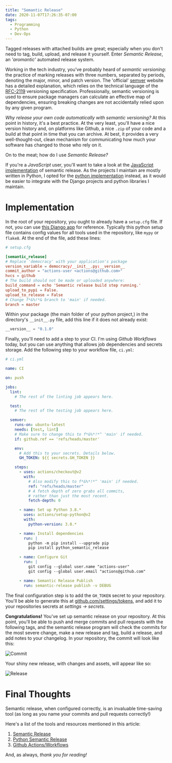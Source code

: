 ```yaml
---
title: "Semantic Release"
date: 2020-11-07T17:26:35-07:00
tags:
  - Programming
  - Python
  - Dev-Ops
---
```


Tagged releases with attached builds are great; especially when you don't need to tag, build, upload, and release it yourself. Enter _Semantic Release_, an _'aromantic'_ automated release system.

Working in the tech industry, you've probably heard of _semantic versioning_: the practice of marking releases with three numbers, separated by periods, denoting the major, minor, and patch version. The 'official' [semver](https://semver.org/) website has a detailed explanation, which relies on the technical language of the [RFC-2119](https://tools.ietf.org/html/rfc2119) versioning specification. Professionally, semantic versioning is used to ensure package managers can calculate an effective map of dependencies, ensuring breaking changes are not accidentally relied upon by any given program.

_Why release your own code automatically with semantic versioning?_ At this point in history, it's a best practice. At the very least, you'll have a nice version history and, on platforms like Github, a nice `.zip` of your code and a build at that point in time that you can archive. At best, it provides a very well-thought-out, clean mechanism for communicating how much your software has changed to those who rely on it.

On to the meat; how do I use _Semantic Release?_

If you're a _JavaScript_ user, you'll want to take a look at the [JavaScript implementation](https://semantic-release.gitbook.io/) of semantic release. As the projects I maintain are mostly written in Python, I opted for the [python implementation](https://python-semantic-release.readthedocs.io/) instead, as it would be easier to integrate with the Django projects and python libraries I maintain.

# Implementation

In the root of your repository, you ought to already have a `setup.cfg` file. If not, you can use [this Django app](https://github.com/Small-Minds/Democracy) for reference. Typically this python setup file contains config values for all tools used in the repository, like `mypy` or `flake8`. At the end of the file, add these lines:

```toml
# setup.cfg

[semantic_release]
# Replace 'democracy' with your application's package
version_variable = democracy/__init__.py:__version__
commit_author = "actions-user <actions@github.com>"
hvcs = github
# The build should not be made or uploaded anywhere:
build_command = echo 'Semantic release build step running.'
upload_to_pypi = False.
upload_to_release = False
# Change f*&%!*& branch to 'main' if needed.
branch = master
```

Within your package (the main folder of your python project,) in the directory's `__init__.py` file, add this line if it does not already exist:

```py
__version__ = "0.1.0"
```

Finally, you'll need to add a step to your CI. I'm using _Github Workflows_ today, but you can use anything that allows job dependencies and secrets storage. Add the following step to your workflow file, `ci.yml`:

```yaml
# ci.yml

name: CI

on: push

jobs:
  lint:
    # The rest of the linting job appears here.

  test:
    # The rest of the testing job appears here.

  semver:
    runs-on: ubuntu-latest
    needs: [test, lint]
    # Make sure to change this to f*&%*!*^ 'main' if needed.
    if: github.ref == 'refs/heads/master'

    env:
      # Add this to your secrets. Details below.
      GH_TOKEN: ${{ secrets.GH_TOKEN }}

    steps:
      - uses: actions/checkout@v2
        with:
          # Also modify this to f*&%*!*^ 'main' if needed.
          ref: "refs/heads/master"
          # A fetch depth of zero grabs all commits,
          # rather than just the most recent.
          fetch-depth: 0

      - name: Set up Python 3.8.*
        uses: actions/setup-python@v2
        with:
          python-version: 3.8.*

      - name: Install dependencies
        run: |
          python -m pip install --upgrade pip
          pip install python_semantic_release

      - name: Configure Git
        run: |
          git config --global user.name "actions-user"
          git config --global user.email "actions@github.com"

      - name: Semantic Release Publish
        run: semantic-release publish -v DEBUG
```

The final configuration step is to add the `GH_TOKEN` secret to your repository. You'll be able to generate this at [github.com/settings/tokens](https://github.com/settings/tokens), and add it to your repositories secrets at _settings &rightarrow; secrets_.

**Congratulations!** You've set up semantic release on your repository. At this point, you'll be able to push and merge commits and pull requests with the following tags, and the semantic release program will check the commits for the most severe change, make a new release and tag, build a release, and add notes to your changelog. In your repository, the commit will look like this:

![Commit](/pics/semver/semver-bot-commit.png)

Your shiny new release, with changes and assets, will appear like so:

![Release](/pics/semver/semver-bot-release.png)

# Final Thoughts

Semantic release, when configured correctly, is an invaluable time-saving tool (as long as you name your commits and pull requests correctly!)

Here's a list of the tools and resources mentioned in this article:

1. [Semantic Release](https://semantic-release.gitbook.io/)
1. [Python Semantic Release](https://python-semantic-release.readthedocs.io/)
1. [Github Actions/Workflows](https://docs.github.com/en/free-pro-team@latest/actions)

And, as always, _thank you for reading!_
